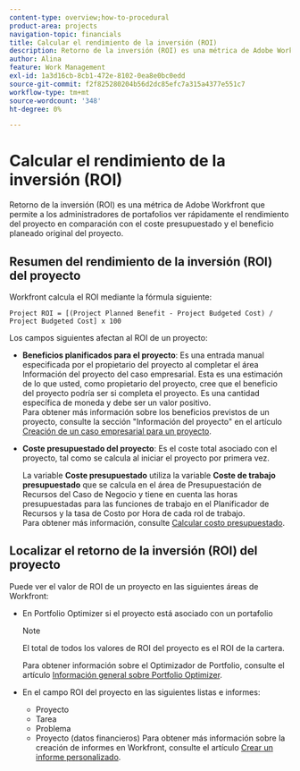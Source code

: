 ```yaml
---
content-type: overview;how-to-procedural
product-area: projects
navigation-topic: financials
title: Calcular el rendimiento de la inversión (ROI)
description: Retorno de la inversión (ROI) es una métrica de Adobe Workfront que permite a los administradores de portafolios ver rápidamente el rendimiento del proyecto en comparación con el coste presupuestado y el beneficio planeado original del proyecto.
author: Alina
feature: Work Management
exl-id: 1a3d16cb-8cb1-472e-8102-0ea8e0bc0edd
source-git-commit: f2f825280204b56d2dc85efc7a315a4377e551c7
workflow-type: tm+mt
source-wordcount: '348'
ht-degree: 0%

---
```


# Calcular el rendimiento de la inversión (ROI)

Retorno de la inversión (ROI) es una métrica de Adobe Workfront que permite a los administradores de portafolios ver rápidamente el rendimiento del proyecto en comparación con el coste presupuestado y el beneficio planeado original del proyecto.

## Resumen del rendimiento de la inversión (ROI) del proyecto

Workfront calcula el ROI mediante la fórmula siguiente:

```
Project ROI = [(Project Planned Benefit - Project Budgeted Cost) / Project Budgeted Cost] x 100
```

Los campos siguientes afectan al ROI de un proyecto:

* **Beneficios planificados para el proyecto**: Es una entrada manual especificada por el propietario del proyecto al completar el área Información del proyecto del caso empresarial. Esta es una estimación de lo que usted, como propietario del proyecto, cree que el beneficio del proyecto podría ser si completa el proyecto. Es una cantidad específica de moneda y debe ser un valor positivo.\
   Para obtener más información sobre los beneficios previstos de un proyecto, consulte la sección &quot;Información del proyecto&quot; en el artículo [Creación de un caso empresarial para un proyecto](../../../manage-work/projects/define-a-business-case/create-business-case.md).

* **Coste presupuestado del proyecto**: Es el coste total asociado con el proyecto, tal como se calcula al iniciar el proyecto por primera vez.

   La variable **Coste presupuestado** utiliza la variable **Coste de trabajo presupuestado** que se calcula en el área de Presupuestación de Recursos del Caso de Negocio y tiene en cuenta las horas presupuestadas para las funciones de trabajo en el Planificador de Recursos y la tasa de Costo por Hora de cada rol de trabajo.\
   Para obtener más información, consulte [Calcular costo presupuestado](../../../manage-work/projects/project-finances/budgeted-cost.md).

## Localizar el retorno de la inversión (ROI) del proyecto

Puede ver el valor de ROI de un proyecto en las siguientes áreas de Workfront:

* En Portfolio Optimizer si el proyecto está asociado con un portafolio

   >[!NOTE]
   >
   >El total de todos los valores de ROI del proyecto es el ROI de la cartera.

   Para obtener información sobre el Optimizador de Portfolio, consulte el artículo [Información general sobre Portfolio Optimizer](../../../manage-work/portfolios/portfolio-optimizer/portfolio-optimizer-overview.md).

* En el campo ROI del proyecto en las siguientes listas e informes: 

   * Proyecto
   * Tarea
   * Problema
   * Proyecto (datos financieros)
   Para obtener más información sobre la creación de informes en Workfront, consulte el artículo [Crear un informe personalizado](../../../reports-and-dashboards/reports/creating-and-managing-reports/create-custom-report.md).
